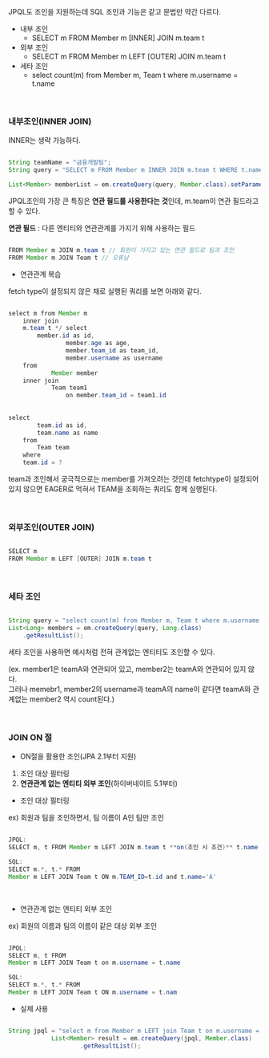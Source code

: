 JPQL도 조인을 지원하는데 SQL 조인과 기능은 같고 문법만 약간 다르다.

* 내부 조인
  * SELECT m FROM Member m [INNER] JOIN m.team t  
* 외부 조인
  * SELECT m FROM Member m LEFT [OUTER] JOIN m.team t 
* 세타 조인
  * select count(m) from Member m, Team t where m.username = t.name

<br/>

### 내부조인(INNER JOIN)

INNER는 생략 가능하다.

```java

String teamName = "금융개발팀"; 
String query = "SELECT m FROM Member m INNER JOIN m.team t WHERE t.name = :teamName"; 

List<Member> memberList = em.createQuery(query, Member.class).setParameter("teamName", teamName).getResultList();

```

JPQL조인의 가장 큰 특징은 **연관 필드를 사용한다는 것**인데, m.team이 연관 필드라고 할 수 있다.

**연관 필드** : 다른 엔티티와 연관관계를 가지기 위해 사용하는 필드

```java

FROM Member m JOIN m.team t // 회원이 가지고 있는 연관 필드로 팀과 조인 
FROM Member m JOIN Team t // 오류남

```

- 연관관계 복습

fetch type이 설정되지 않은 채로 실행된 쿼리를 보면 아래와 같다.

```java

select m from Member m
	inner join 
	m.team t */ select
		member.id as id,
                member.age as age,
                member.team_id as team_id,
                member.username as username
	from
    		Member member
    inner join
    		Team team1
                on member.team_id = team1.id
                    
                    
select
		team.id as id,
	    team.name as name
	from
		Team team
	where
	team.id = ?

```

team과 조인해서 궁극적으로는 member를 가져오려는 것인데 fetchtype이 설정되어 있지 않으면 EAGER로 먹혀서 TEAM을 조회하는 쿼리도 함께 실행된다.


<br/>

### 외부조인(OUTER JOIN)

```java

SELECT m 
FROM Member m LEFT [OUTER] JOIN m.team t

```

<br/>

### 세타 조인

```java

String query = "select count(m) from Member m, Team t where m.username = t.name";
List<Long> members = em.createQuery(query, Long.class)
	.getResultList();

```

세타 조인을 사용하면 예시처럼 전혀 관계없는 엔티티도 조인할 수 있다. 

(ex. member1은 teamA와 연관되어 있고, member2는 teamA와 연관되어 있지 않다. <br/>
그러나 memebr1, member2의 username과 teamA의 name이 같다면 teamA와 관계없는 member2 역시 count된다.)

<br/>


### JOIN ON 절

* ON절을 활용한 조인(JPA 2.1부터 지원) 

1. 조인 대상 필터링
2. **연관관계 없는 엔티티 외부 조인**(하이버네이트 5.1부터)

* 조인 대상 필터링

ex) 회원과 팀을 조인하면서, 팀 이름이 A인 팀만 조인

```java

JPQL:
SELECT m, t FROM Member m LEFT JOIN m.team t **on(조인 시 조건)** t.name = 'A' 

SQL:
SELECT m.*, t.* FROM 
Member m LEFT JOIN Team t ON m.TEAM_ID=t.id and t.name='A'

```

<br/>

* 연관관계 없는 엔티티 외부 조인

ex) 회원의 이름과 팀의 이름이 같은 대상 외부 조인

```java

JPQL:
SELECT m, t FROM
Member m LEFT JOIN Team t on m.username = t.name

SQL:
SELECT m.*, t.* FROM 
Member m LEFT JOIN Team t ON m.username = t.nam

```
- 실제 사용

```java

String jpql = "select m from Member m LEFT join Team t on m.username = t.name";
            List<Member> result = em.createQuery(jpql, Member.class)
                    .getResultList();

```









